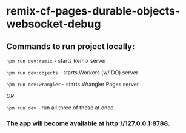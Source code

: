 # remix-cf-pages-durable-objects-websocket-debug

## Commands to run project locally:

`npm run dev:remix` - starts Remix server

`npm run dev:objects` - starts Workers (w/ DO) server

`npm run dev:wrangler` - starts Wrangler Pages server

_OR_

`npm run dev` - run all three of those at once

### The app will become available at http://127.0.0.1:8788.
